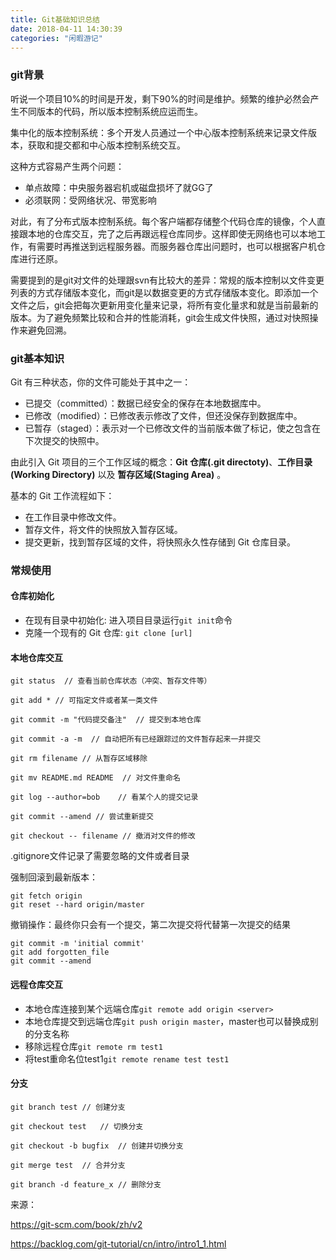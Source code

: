 ```yaml
---
title: Git基础知识总结
date: 2018-04-11 14:30:39
categories: "闲暇游记"
---
```


### git背景

听说一个项目10%的时间是开发，剩下90%的时间是维护。频繁的维护必然会产生不同版本的代码，所以版本控制系统应运而生。

集中化的版本控制系统：多个开发人员通过一个中心版本控制系统来记录文件版本，获取和提交都和中心版本控制系统交互。

这种方式容易产生两个问题：

- 单点故障：中央服务器宕机或磁盘损坏了就GG了
- 必须联网：受网络状况、带宽影响

对此，有了分布式版本控制系统。每个客户端都存储整个代码仓库的镜像，个人直接跟本地的仓库交互，完了之后再跟远程仓库同步。这样即使无网络也可以本地工作，有需要时再推送到远程服务器。而服务器仓库出问题时，也可以根据客户机仓库进行还原。

需要提到的是git对文件的处理跟svn有比较大的差异：常规的版本控制以文件变更列表的方式存储版本变化，而git是以数据变更的方式存储版本变化。即添加一个文件之后，git会把每次更新用变化量来记录，将所有变化量求和就是当前最新的版本。为了避免频繁比较和合并的性能消耗，git会生成文件快照，通过对快照操作来避免回溯。


### git基本知识

Git 有三种状态，你的文件可能处于其中之一：
- 已提交（committed）：数据已经安全的保存在本地数据库中。
- 已修改（modified）：已修改表示修改了文件，但还没保存到数据库中。
- 已暂存（staged）：表示对一个已修改文件的当前版本做了标记，使之包含在下次提交的快照中。

由此引入 Git 项目的三个工作区域的概念：**Git 仓库(.git directoty)**、**工作目录(Working Directory)** 以及 **暂存区域(Staging Area)** 。

基本的 Git 工作流程如下：

- 在工作目录中修改文件。
- 暂存文件，将文件的快照放入暂存区域。
- 提交更新，找到暂存区域的文件，将快照永久性存储到 Git 仓库目录。


### 常规使用

#### 仓库初始化

- 在现有目录中初始化: 进入项目目录运行`git init`命令
- 克隆一个现有的 Git 仓库: `git clone [url]` 

#### 本地仓库交互
```
git status  // 查看当前仓库状态（冲突、暂存文件等）

git add * // 可指定文件或者某一类文件

git commit -m "代码提交备注"  // 提交到本地仓库

git commit -a -m  // 自动把所有已经跟踪过的文件暂存起来一并提交

git rm filename // 从暂存区域移除

git mv README.md README  // 对文件重命名

git log --author=bob    // 看某个人的提交记录

git commit --amend // 尝试重新提交

git checkout -- filename // 撤消对文件的修改

```
.gitignore文件记录了需要忽略的文件或者目录

强制回滚到最新版本：
```
git fetch origin
git reset --hard origin/master
```

撤销操作：最终你只会有一个提交，第二次提交将代替第一次提交的结果
```
git commit -m 'initial commit'
git add forgotten_file
git commit --amend
```

#### 远程仓库交互

- 本地仓库连接到某个远端仓库`git remote add origin <server>`
- 本地仓库提交到远端仓库`git push origin master`，master也可以替换成别的分支名称
- 移除远程仓库`git remote rm test1`
- 将test重命名位test1`git remote rename test test1`

#### 分支

```
git branch test // 创建分支

git checkout test   // 切换分支

git checkout -b bugfix  // 创建并切换分支

git merge test  // 合并分支

git branch -d feature_x // 删除分支

```

来源：

https://git-scm.com/book/zh/v2

https://backlog.com/git-tutorial/cn/intro/intro1_1.html